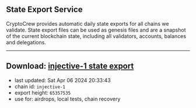 ## State Export Service
CryptoCrew provides automatic daily state exports for all chains we validate. State export files can be used as genesis files and are a snapshot of the current blockchain state, including all validators, accounts, balances and delegations.

---
**Download: [injective-1 state export](https://dl-eu2.ccvalidators.com/SERVICE/injective/injective-1_export_65357535.json)**
---

- last updated: Sat Apr 06 2024 20:33:43
- chain id: `injective-1`
- export height: `65357535`
- use for: airdrops, local tests, chain recovery
